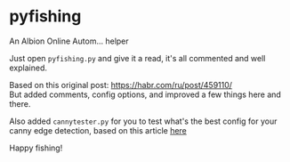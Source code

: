 # pyfishing
 An Albion Online Autom... helper

Just open `pyfishing.py` and give it a read, it's all commented and well explained.

Based on this original post: https://habr.com/ru/post/459110/  
But added comments, config options, and improved a few things here and there.

Also added `cannytester.py` for you to test what's the best config for your canny edge detection, based on this article [here](https://simplycodebased.org/opencv-jetpack/build-a-canny-edge-detector-slider-for-opencv/)

Happy fishing!
